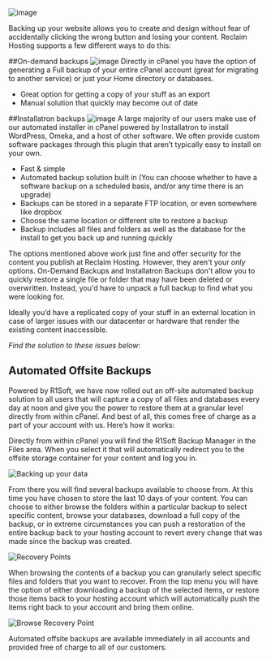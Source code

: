 ![image](http://i.imgur.com/ct8oFYO.png)

Backing up your website allows you to create and design without fear of accidentally clicking the wrong button and losing your content. Reclaim Hosting supports a few different ways to do this: 

##On-demand backups 
![image](http://i.imgur.com/pc0zDmn.png)
Directly in cPanel you have the option of generating a Full backup of your entire cPanel account (great for migrating to another service) or just your Home directory or databases. 

- Great option for getting a copy of your stuff as an export
- Manual solution that quickly may become out of date


##Installatron backups
![image](http://i.imgur.com/mLBk3yw.png)
A large majority of our users make use of our automated installer in cPanel powered by Installatron to install WordPress, Omeka, and a host of other software. We often provide custom software packages through this plugin that aren’t typically easy to install on your own.

- Fast & simple
- Automated backup solution built in (You can choose whether to have a software backup on a scheduled basis, and/or any time there is an upgrade)
- Backups can be stored in a separate FTP location, or even somewhere like dropbox
- Choose the same location or different site to restore a backup 
- Backup includes all files and folders as well as the database for the install to get you back up and running quickly


The options mentioned above work just fine and offer security for the content you publish at Reclaim Hosting. However, they aren't your *only* options. On-Demand Backups and Installatron Backups don't allow you to quickly restore a single file or folder that may have been deleted or overwritten. Instead, you'd have to unpack a full backup to find what you were looking for. 

Ideally you’d have a replicated copy of your stuff in an external location in case of larger issues with our datacenter or hardware that render the existing content inaccessible.

*Find the solution to these issues below*:

## Automated Offsite Backups

Powered by R1Soft, we have now rolled out an off-site automated backup solution to all users that will capture a copy of all files and databases every day at noon and give you the power to restore them at a granular level directly from within cPanel. And best of all, this comes free of charge as a part of your account with us. Here’s how it works:

Directly from within cPanel you will find the R1Soft Backup Manager in the Files area. When you select it that will automatically redirect you to the offsite storage container for your content and log you in.

![Backing up your data](http://i1071.photobucket.com/albums/u516/Brumface/Screen%20Shot%202015-08-08%20at%2011.50.57%20AM_zpspn8kvpzl.png)

From there you will find several backups available to choose from. At this time you have chosen to store the last 10 days of your content. You can choose to either browse the folders within a particular backup to select specific content, browse your databases, download a full copy of the backup, or in extreme circumstances you can push a restoration of the entire backup back to your hosting account to revert every change that was made since the backup was created.

![Recovery Points](http://i1071.photobucket.com/albums/u516/Brumface/Screen%20Shot%202015-08-08%20at%201.09.52%20PM_zpsuuu3mbdk.png)

When browsing the contents of a backup you can granularly select specific files and folders that you want to recover. From the top menu you will have the option of either downloading a backup of the selected items, or restore those items back to your hosting account which will automatically push the items right back to your account and bring them online.

![Browse Recovery Point](http://i1071.photobucket.com/albums/u516/Brumface/Screen%20Shot%202015-08-08%20at%201.10.09%20PM_zpsu5jzcakq.png)

Automated offsite backups are available immediately in all accounts and provided free of charge to all of our customers.